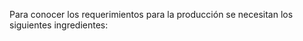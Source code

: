 
Para conocer los requerimientos para la producción se necesitan los siguientes ingredientes:

<head>
    <title>Centered Retractable Table with Images</title>
    <style>
        table {
            border-collapse: collapse;
            margin: 0 auto;
        }

        table, th, td {
            border: 1px solid black;
            text-align: center;
        }

        th, td {
            padding: 8px;
        }

        .toggle-content {
            display: none;
        }

        .toggle-button {
            cursor: pointer;
            text-decoration: underline;
        }
    </style>
    <script>
        function toggleContent(rowId) {
            var content = document.getElementById(rowId + '-content');
            var button = document.getElementById(rowId + '-button');
            if (content.style.display === 'none') {
                content.style.display = 'table-row';
                button.innerHTML = 'Hide';
            } else {
                content.style.display = 'none';
                button.innerHTML = 'Show';
            }
        }
    </script>
</head>
<body>
    <table>
        <tr>
            <th>Image 1</th>
            <th>Image 2</th>
        </tr>
        <tr>
            <td>
                <span id="row1-button" class="toggle-button" onclick="toggleContent('row1')">Show</span>
            </td>
            <td>
                <span id="row2-button" class="toggle-button" onclick="toggleContent('row2')">Show</span>
            </td>
        </tr>
        <tr id="row1-content" class="toggle-content">
            <td>
                <img src="image1.jpg" alt="Image 1" width="200" height="150">
            </td>
            <td>
                <img src="image2.jpg" alt="Image 2" width="200" height="150">
            </td>
        </tr>
        <tr id="row2-content" class="toggle-content">
            <td>
                <img src="image3.jpg" alt="Image 3" width="200" height="150">
            </td>
            <td>
                <img src="image4.jpg" alt="Image 4" width="200" height="150">
            </td>
        </tr>
    </table>
</body>
